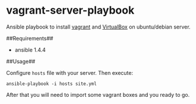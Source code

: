 vagrant-server-playbook
=======================

Ansible playbook to install [vagrant](http://www.vagrantup.com/) and [VirtualBox](https://www.virtualbox.org) on ubuntu/debian server.

##Requirements##

- ansible 1.4.4

##Usage##

Configure ```hosts``` file with your server. Then execute:

```
ansible-playbook -i hosts site.yml
```

After that you will need to import some vagrant boxes and you ready to go.